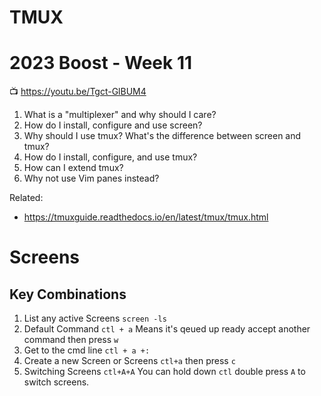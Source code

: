 # TMUX
# 2023 Boost - Week 11

📺 <https://youtu.be/Tgct-GlBUM4>

1. What is a "multiplexer" and why should I care?
1. How do I install, configure and use screen?
1. Why should I use tmux? What's the difference between screen and tmux?
1. How do I install, configure, and use tmux?
1. How can I extend tmux?
1. Why not use Vim panes instead?

Related:

* <https://tmuxguide.readthedocs.io/en/latest/tmux/tmux.html>


# Screens
## Key Combinations
1. List any active Screens
`screen -ls`
1. Default Command
    `ctl + a` Means it's qeued up ready accept another command then press `w`
1. Get to the cmd line
   `ctl + a +:`
2. Create a new Screen or Screens
   `ctl+a` then press `c`
3. Switching Screens
   `ctl+A+A` You can hold down `ctl` double press `A` to switch screens.

